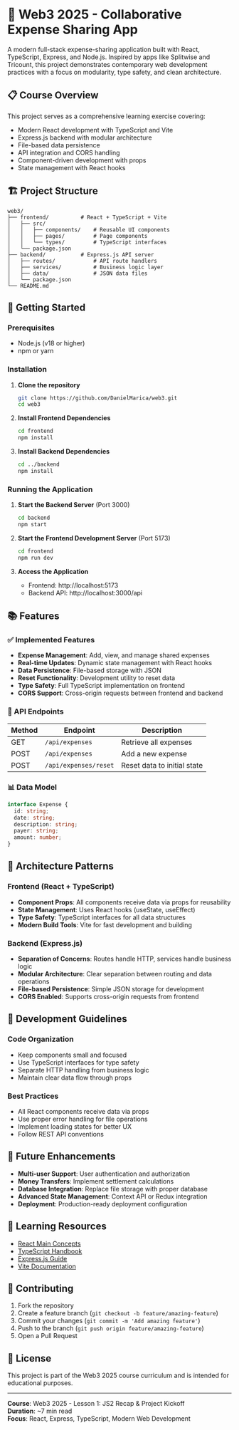 # 🚀 Web3 2025 - Collaborative Expense Sharing App

A modern full-stack expense-sharing application built with React, TypeScript, Express, and Node.js. Inspired by apps like Splitwise and Tricount, this project demonstrates contemporary web development practices with a focus on modularity, type safety, and clean architecture.

## 📋 Course Overview

This project serves as a comprehensive learning exercise covering:
- Modern React development with TypeScript and Vite
- Express.js backend with modular architecture
- File-based data persistence
- API integration and CORS handling
- Component-driven development with props
- State management with React hooks

## 🏗️ Project Structure

```
web3/
├── frontend/          # React + TypeScript + Vite
│   ├── src/
│   │   ├── components/    # Reusable UI components
│   │   ├── pages/         # Page components
│   │   └── types/         # TypeScript interfaces
│   └── package.json
├── backend/           # Express.js API server
│   ├── routes/            # API route handlers
│   ├── services/          # Business logic layer
│   ├── data/              # JSON data files
│   └── package.json
└── README.md
```

## 🚀 Getting Started

### Prerequisites
- Node.js (v18 or higher)
- npm or yarn

### Installation

1. **Clone the repository**
   ```bash
   git clone https://github.com/DanielMarica/web3.git
   cd web3
   ```

2. **Install Frontend Dependencies**
   ```bash
   cd frontend
   npm install
   ```

3. **Install Backend Dependencies**
   ```bash
   cd ../backend
   npm install
   ```

### Running the Application

1. **Start the Backend Server** (Port 3000)
   ```bash
   cd backend
   npm start
   ```

2. **Start the Frontend Development Server** (Port 5173)
   ```bash
   cd frontend
   npm run dev
   ```

3. **Access the Application**
   - Frontend: http://localhost:5173
   - Backend API: http://localhost:3000/api

## 📚 Features

### ✅ Implemented Features
- **Expense Management**: Add, view, and manage shared expenses
- **Real-time Updates**: Dynamic state management with React hooks
- **Data Persistence**: File-based storage with JSON
- **Reset Functionality**: Development utility to reset data
- **Type Safety**: Full TypeScript implementation on frontend
- **CORS Support**: Cross-origin requests between frontend and backend

### 🔄 API Endpoints

| Method | Endpoint | Description |
|--------|----------|-------------|
| GET | `/api/expenses` | Retrieve all expenses |
| POST | `/api/expenses` | Add a new expense |
| POST | `/api/expenses/reset` | Reset data to initial state |

### 📊 Data Model

```typescript
interface Expense {
  id: string;
  date: string;
  description: string;
  payer: string;
  amount: number;
}
```

## 🧩 Architecture Patterns

### Frontend (React + TypeScript)
- **Component Props**: All components receive data via props for reusability
- **State Management**: Uses React hooks (useState, useEffect)
- **Type Safety**: TypeScript interfaces for all data structures
- **Modern Build Tools**: Vite for fast development and building

### Backend (Express.js)
- **Separation of Concerns**: Routes handle HTTP, services handle business logic
- **Modular Architecture**: Clear separation between routing and data operations
- **File-based Persistence**: Simple JSON storage for development
- **CORS Enabled**: Supports cross-origin requests from frontend

## 🔧 Development Guidelines

### Code Organization
- Keep components small and focused
- Use TypeScript interfaces for type safety
- Separate HTTP handling from business logic
- Maintain clear data flow through props

### Best Practices
- All React components receive data via props
- Use proper error handling for file operations
- Implement loading states for better UX
- Follow REST API conventions

## 🚧 Future Enhancements

- **Multi-user Support**: User authentication and authorization
- **Money Transfers**: Implement settlement calculations
- **Database Integration**: Replace file storage with proper database
- **Advanced State Management**: Context API or Redux integration
- **Deployment**: Production-ready deployment configuration

## 📖 Learning Resources

- [React Main Concepts](https://react.dev/learn)
- [TypeScript Handbook](https://www.typescriptlang.org/docs/)
- [Express.js Guide](https://expressjs.com/en/guide/routing.html)
- [Vite Documentation](https://vitejs.dev/guide/)

## 🤝 Contributing

1. Fork the repository
2. Create a feature branch (`git checkout -b feature/amazing-feature`)
3. Commit your changes (`git commit -m 'Add amazing feature'`)
4. Push to the branch (`git push origin feature/amazing-feature`)
5. Open a Pull Request

## 📄 License

This project is part of the Web3 2025 course curriculum and is intended for educational purposes.

---

**Course**: Web3 2025 - Lesson 1: JS2 Recap & Project Kickoff  
**Duration**: ~7 min read  
**Focus**: React, Express, TypeScript, Modern Web Development
